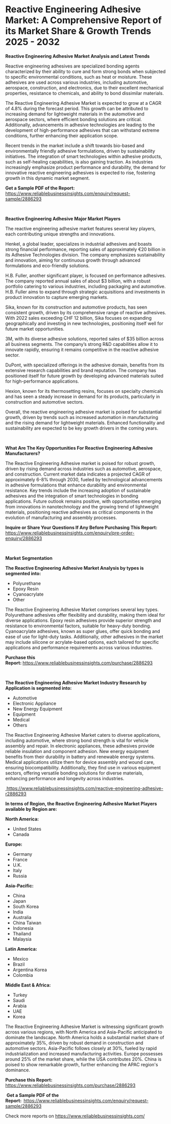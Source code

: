 <p><h1>Reactive Engineering Adhesive Market: A Comprehensive Report of its Market Share & Growth Trends 2025 - 2032</h1></p><p><strong>Reactive Engineering Adhesive Market Analysis and Latest Trends</strong></p>
<p><p>Reactive engineering adhesives are specialized bonding agents characterized by their ability to cure and form strong bonds when subjected to specific environmental conditions, such as heat or moisture. These adhesives are used across various industries, including automotive, aerospace, construction, and electronics, due to their excellent mechanical properties, resistance to chemicals, and ability to bond dissimilar materials.</p><p>The Reactive Engineering Adhesive Market is expected to grow at a CAGR of 4.8% during the forecast period. This growth can be attributed to increasing demand for lightweight materials in the automotive and aerospace sectors, where efficient bonding solutions are critical. Additionally, advancements in adhesive technologies are leading to the development of high-performance adhesives that can withstand extreme conditions, further enhancing their application scope.</p><p>Recent trends in the market include a shift towards bio-based and environmentally friendly adhesive formulations, driven by sustainability initiatives. The integration of smart technologies within adhesive products, such as self-healing capabilities, is also gaining traction. As industries increasingly emphasize product performance and durability, the demand for innovative reactive engineering adhesives is expected to rise, fostering growth in this dynamic market segment.</p></p>
<p><strong>Get a Sample PDF of the Report:&nbsp;</strong> <a href="https://www.reliablebusinessinsights.com/enquiry/request-sample/2886293?utm_campaign=2779&utm_medium=2&utm_source=Github&utm_content=ia&utm_term=13032025&utm_id=reactive-engineering-adhesive">https://www.reliablebusinessinsights.com/enquiry/request-sample/2886293</a></p>
<p>&nbsp;</p>
<p><strong>Reactive Engineering Adhesive Major Market Players</strong></p>
<p><p>The reactive engineering adhesive market features several key players, each contributing unique strengths and innovations. </p><p>Henkel, a global leader, specializes in industrial adhesives and boasts strong financial performance, reporting sales of approximately €20 billion in its Adhesive Technologies division. The company emphasizes sustainability and innovation, aiming for continuous growth through advanced formulations and eco-friendly solutions.</p><p>H.B. Fuller, another significant player, is focused on performance adhesives. The company reported annual sales of about $3 billion, with a robust portfolio catering to various industries, including packaging and automotive. H.B. Fuller aims to expand through strategic acquisitions and investments in product innovation to capture emerging markets.</p><p>Sika, known for its construction and automotive products, has seen consistent growth, driven by its comprehensive range of reactive adhesives. With 2022 sales exceeding CHF 12 billion, Sika focuses on expanding geographically and investing in new technologies, positioning itself well for future market opportunities.</p><p>3M, with its diverse adhesive solutions, reported sales of $35 billion across all business segments. The company’s strong R&D capabilities allow it to innovate rapidly, ensuring it remains competitive in the reactive adhesive sector.</p><p>DuPont, with specialized offerings in the adhesive domain, benefits from its extensive research capabilities and brand reputation. The company has positioned itself for future growth by developing advanced materials suited for high-performance applications.</p><p>Hexion, known for its thermosetting resins, focuses on specialty chemicals and has seen a steady increase in demand for its products, particularly in construction and automotive sectors. </p><p>Overall, the reactive engineering adhesive market is poised for substantial growth, driven by trends such as increased automation in manufacturing and the rising demand for lightweight materials. Enhanced functionality and sustainability are expected to be key growth drivers in the coming years.</p></p>
<p>&nbsp;</p>
<p><strong>What Are The Key Opportunities For Reactive Engineering Adhesive Manufacturers?</strong></p>
<p><p>The Reactive Engineering Adhesive market is poised for robust growth, driven by rising demand across industries such as automotive, aerospace, and construction. Current market data indicates a projected CAGR of approximately 6-8% through 2030, fueled by technological advancements in adhesive formulations that enhance durability and environmental resistance. Key trends include the increasing adoption of sustainable adhesives and the integration of smart technologies in bonding applications. Future outlook remains positive, with opportunities emerging from innovations in nanotechnology and the growing trend of lightweight materials, positioning reactive adhesives as critical components in the evolution of manufacturing and assembly processes.</p></p>
<p><strong>Inquire or Share Your Questions If Any Before Purchasing This Report:</strong> <a href="https://www.reliablebusinessinsights.com/enquiry/pre-order-enquiry/2886293?utm_campaign=2779&utm_medium=2&utm_source=Github&utm_content=ia&utm_term=13032025&utm_id=reactive-engineering-adhesive">https://www.reliablebusinessinsights.com/enquiry/pre-order-enquiry/2886293</a></p>
<p>&nbsp;</p>
<p><strong>Market Segmentation</strong></p>
<p><strong>The Reactive Engineering Adhesive Market Analysis by types is segmented into:</strong></p>
<p><ul><li>Polyurethane</li><li>Epoxy Resin</li><li>Cyanoacrylate</li><li>Other</li></ul></p>
<p><p>The Reactive Engineering Adhesive Market comprises several key types. Polyurethane adhesives offer flexibility and durability, making them ideal for diverse applications. Epoxy resin adhesives provide superior strength and resistance to environmental factors, suitable for heavy-duty bonding. Cyanoacrylate adhesives, known as super glues, offer quick bonding and ease of use for light-duty tasks. Additionally, other adhesives in the market may include silicone or acrylate-based options, each tailored for specific applications and performance requirements across various industries.</p></p>
<p><strong>Purchase this Report:&nbsp;</strong><a href="https://www.reliablebusinessinsights.com/purchase/2886293?utm_campaign=2779&utm_medium=2&utm_source=Github&utm_content=ia&utm_term=13032025&utm_id=reactive-engineering-adhesive">https://www.reliablebusinessinsights.com/purchase/2886293</a></p>
<p>&nbsp;</p>
<p><strong>The Reactive Engineering Adhesive Market Industry Research by Application is segmented into:</strong></p>
<p><ul><li>Automotive</li><li>Electronic Appliance</li><li>New Energy Equipment</li><li>Equipment</li><li>Medical</li><li>Others</li></ul></p>
<p><p>The Reactive Engineering Adhesive Market caters to diverse applications, including automotive, where strong bond strength is vital for vehicle assembly and repair. In electronic appliances, these adhesives provide reliable insulation and component adhesion. New energy equipment benefits from their durability in battery and renewable energy systems. Medical applications utilize them for device assembly and wound care, ensuring biocompatibility. Additionally, they find use in various equipment sectors, offering versatile bonding solutions for diverse materials, enhancing performance and longevity across industries.</p></p>
<p><a href="https://www.reliablebusinessinsights.com/reactive-engineering-adhesive-r2886293?utm_campaign=2779&utm_medium=2&utm_source=Github&utm_content=ia&utm_term=13032025&utm_id=reactive-engineering-adhesive">&nbsp;https://www.reliablebusinessinsights.com/reactive-engineering-adhesive-r2886293</a></p>
<p><strong>In terms of Region, the Reactive Engineering Adhesive Market Players available by Region are:</strong></p>
<p>
    <p> <strong> North America: </strong>
        <ul>
            <li>United States</li>
            <li>Canada</li>
        </ul>
        </p> 
    <p> <strong> Europe: </strong>
        <ul>
            <li>Germany</li>
            <li>France</li>
            <li>U.K.</li>
            <li>Italy</li>
            <li>Russia</li>
        </ul>
        </p> 
    <p> <strong> Asia-Pacific: </strong>
        <ul>
            <li>China</li>
            <li>Japan</li>
            <li>South Korea</li>
            <li>India</li>
            <li>Australia</li>
            <li>China Taiwan</li>
            <li>Indonesia</li>
            <li>Thailand</li>
            <li>Malaysia</li>
        </ul>
        </p> 
    <p> <strong> Latin America: </strong>
        <ul>
            <li>Mexico</li>
            <li>Brazil</li>
            <li>Argentina Korea</li>
            <li>Colombia</li>
        </ul>
        </p> 
    <p> <strong> Middle East & Africa: </strong>
        <ul>
            <li>Turkey</li>
            <li>Saudi</li>
            <li>Arabia</li>
            <li>UAE</li>
            <li>Korea</li>
        </ul>
    </p>
    </p>
<p><p>The Reactive Engineering Adhesive Market is witnessing significant growth across various regions, with North America and Asia-Pacific anticipated to dominate the landscape. North America holds a substantial market share of approximately 35%, driven by robust demand in construction and automotive sectors. Asia-Pacific follows closely at 30%, fueled by rapid industrialization and increased manufacturing activities. Europe possesses around 25% of the market share, while the USA contributes 20%. China is poised to show remarkable growth, further enhancing the APAC region's dominance.</p></p>
<p><strong>Purchase this Report: </strong><a href="https://www.reliablebusinessinsights.com/purchase/2886293?utm_campaign=2779&utm_medium=2&utm_source=Github&utm_content=ia&utm_term=13032025&utm_id=reactive-engineering-adhesive">https://www.reliablebusinessinsights.com/purchase/2886293</a></p>
<p>&nbsp;<strong>Get a Sample PDF of the Report:&nbsp;&nbsp;</strong><a href="https://www.reliablebusinessinsights.com/enquiry/request-sample/2886293?utm_campaign=2779&utm_medium=2&utm_source=Github&utm_content=ia&utm_term=13032025&utm_id=reactive-engineering-adhesive">https://www.reliablebusinessinsights.com/enquiry/request-sample/2886293</a></p>
<p><strong></strong></p>
<p>Check more reports on <a href="https://www.reliablebusinessinsights.com/?utm_campaign=2779&utm_medium=2&utm_source=Github&utm_content=ia&utm_term=13032025&utm_id=reactive-engineering-adhesive">https://www.reliablebusinessinsights.com/</a></p>